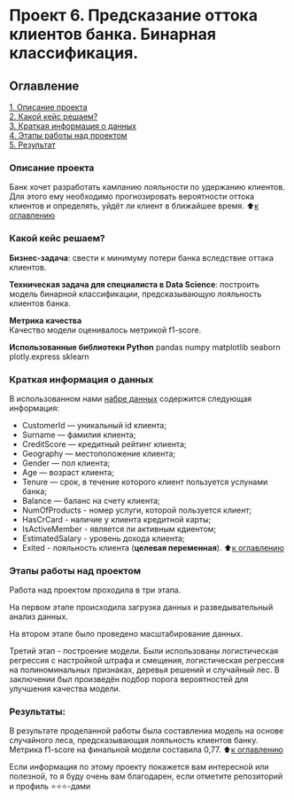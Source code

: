 # Проект 6. Предсказание оттока клиентов банка. Бинарная классификация.

## Оглавление  
[1. Описание проекта](README.md#Описание-проекта)  
[2. Какой кейс решаем?](README.md#Какой-кейс-решаем)  
[3. Краткая информация о данных](README.md#Краткая-информация-о-данных)  
[4. Этапы работы над проектом](README.md#Этапы-работы-над-проектом)  
[5. Результат](README.md#Результат)    

### Описание проекта    
Банк хочет разработать кампанию лояльности по удержанию клиентов. Для этого ему необходимо прогнозировать вероятности оттока клиентов и определять, уйдёт ли клиент в ближайшее время.
:arrow_up:[к оглавлению](_)


### Какой кейс решаем?    
**Бизнес-задача**: свести к минимуму потери банка вследствие оттака клиентов.

**Техническая задача для специалиста в Data Science**: построить модель бинарной классификации, предсказывающую лояльность клиентов банка.

**Метрика качества**     
Качество модели оценивалось метрикой f1-score.

**Использованные библиотеки Python**
pandas
numpy
matplotlib
seaborn
plotly.express
sklearn

### Краткая информация о данных
В использованном нами [набре данных](https://cloud.mail.ru/public/TW6p/dtvGirBxc) содержится следующая информация:
* CustomerId — уникальный id клиента;
* Surname — фамилия клиента;
* CreditScore — кредитный рейтинг клиента;
* Geography — местоположение клиента;
* Gender — пол клиента;
* Age — возраст клиента;
* Tenure — срок, в течение которого клиент пользуется услунами банка;
* Balance — баланс на счету клиента;
* NumOfProducts - номер услуги, которой пользуется клиент;
* HasCrCard - наличие у клиента кредитной карты;
* IsActiveMember - является ли активным кдиентом;
* EstimatedSalary - уровень дохода клиента;
* Exited - лояльность клиента (**целевая переменная**).
:arrow_up:[к оглавлению](README.md#Оглавление)


### Этапы работы над проектом  
Работа над проектом проходила в три этапа.

На первом этапе происходила загрузка данных и разведывательный анализ данных.

На втором этапе было проведено масштабирование данных.

Третий этап - построение модели. Были использованы логистическая регрессия с настройкой штрафа и смещения, логистическая регрессия на полиноминальных признаках, деревья решений и случайный лес. В заключении был произведён подбор порога вероятностей для улучшения качества модели.

### Результаты:  
В результате проделанной работы была составлениа модель на основе случайного леса, предсказывающая лояльность клиентов банку. Метрика f1-score на финальной модели составила 0,77.
:arrow_up:[к оглавлению](README.md#Оглавление)

Если информация по этому проекту покажется вам интересной или полезной, то я буду очень вам благодарен, если отметите репозиторий и профиль ⭐️⭐️⭐️-дами
